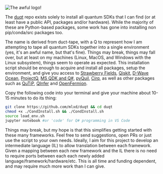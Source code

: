 ![The awful logo!](https://mlxd.github.io/duqt/tikz/logo.png "DUQT-tales, woo-ooh!")

The [duqt](https://github.com/mlxd/duqt) repo exists solely to install all quantum SDKs that
I can find (or at least have a public API, packages and/or hardware). 
While the majority of these are Python-based packages, some
work has gone into installing non pip/conda/src packages too.

The name is derived from duct-tape, with a Q to represent how I am attempting to tape all quantum SDKs together into a single environment (yes, it's an awful name, but that's fine). Things may break, things may fall over, but at least on my machines (Linux, MacOS, and Windows with the Linux subsystem), things seem to operate as expected. This installation script should be enough to acquire and install all packages, setup the environment, and give you access to [Strawberry Fields](https://strawberryfields.readthedocs.io/en/stable/), [Qiskit](https://qiskit.org/), [D-Wave Ocean](http://dw-docs.readthedocs.io/en/latest/), [ProjectQ](https://projectq.ch/), [MS QDK and Q#](https://www.microsoft.com/en-us/quantum/development-kit), [pyQuil](http://pyquil.readthedocs.io/en/latest/), [Cirq](https://cirq.readthedocs.io/en/latest/tutorial.html), as well as other packages such as [QuTiP](http://qutip.org/docs/latest/index.html), [QInfer](http://docs.qinfer.org/en/latest/) and [OpenFermion](http://openfermion.readthedocs.io/en/latest/openfermion.html).

Copy the following code into your terminal and give your machine about 10-15 minutes to do its thing: 
```bash
git clone https://github.com/mlxd/duqt && cd duqt
chmod +x ./CondInstall.sh && ./CondInstall.sh
source load_env.sh
jupyter notebook #or 'code' for Q# programming in VS Code
```

Things may break, but my hope is that this simplifies getting started with these many frameworks. Feel free to send suggestions, open PRs or just use the script to your own needs. Ideally, I aim for this project to develop an intermediate language (IL) to allow translation between each framework. Given a mapping between each new framework and the IL there is no need to require ports between each each newly added language/framework/hardware/etc. This is all time and funding dependent, and may require much more work than I can give.
